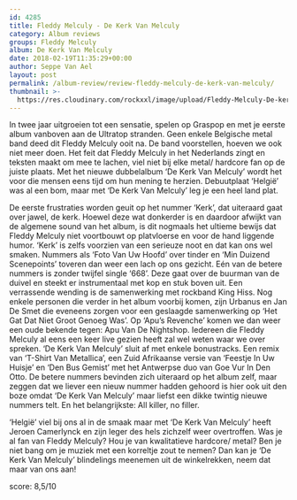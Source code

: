 ```yaml
---
id: 4285
title: Fleddy Melculy - De Kerk Van Melculy
category: Album reviews
groups: Fleddy Melculy
album: De Kerk Van Melculy
date: 2018-02-19T11:35:29+00:00
author: Seppe Van Ael
layout: post
permalink: /album-review/review-fleddy-melculy-de-kerk-van-melculy/
thumbnail: >-
  https://res.cloudinary.com/rockxxl/image/upload/Fleddy-Melculy-De-kerk-van-Melculy-2CD.jpg
---
```

In twee jaar uitgroeien tot een sensatie, spelen op Graspop en met je eerste album vanboven aan de Ultratop stranden. Geen enkele Belgische metal band deed dit Fleddy Melculy ooit na. De band voorstellen, hoeven we ook niet meer doen. Het feit dat Fleddy Melculy in het Nederlands zingt en teksten maakt om mee te lachen, viel niet bij elke metal/ hardcore fan op de juiste plaats. Met het nieuwe dubbelalbum ‘De Kerk Van Melculy’ wordt het voor die mensen eens tijd om hun mening te herzien. Debuutplaat ‘Helgië’ was al een bom, maar met ‘De Kerk Van Melculy’ leg je een heel land plat.

De eerste frustraties worden geuit op het nummer ‘Kerk’, dat uiteraard gaat over jawel, de kerk. Hoewel deze wat donkerder is en daardoor afwijkt van de algemene sound van het album, is dit nogmaals het ultieme bewijs dat Fleddy Melculy niet voortbouwt op platvloerse en voor de hand liggende humor. ‘Kerk’ is zelfs voorzien van een serieuze noot en dat kan ons wel smaken. Nummers als ‘Foto Van Uw Hoofd’ over tinder en ‘Min Duizend Scenepoints’ toveren dan weer een lach op ons gezicht. Eén van de betere nummers is zonder twijfel single ‘668’. Deze gaat over de buurman van de duivel en steekt er instrumentaal met kop en stuk boven uit. Een verrassende wending is de samenwerking met rockband King Hiss. Nog enkele personen die verder in het album voorbij komen, zijn Urbanus en Jan De Smet die eveneens zorgen voor een geslaagde samenwerking op ‘Het Gat Dat Niet Groot Genoeg Was’. Op ‘Apu’s Revenche’ komen we dan weer een oude bekende tegen: Apu Van De Nightshop. Iedereen die Fleddy Melculy al eens een keer live gezien heeft zal wel weten waar we over spreken. ‘De Kerk Van Melculy’ sluit af met enkele bonustracks. Een remix van ‘T-Shirt Van Metallica’, een Zuid Afrikaanse versie van ‘Feestje In Uw Huisje’ en ‘Den Bus Gemist’ met het Antwerpse duo van Goe Vur In Den Otto. De betere nummers bevinden zich uiteraard op het album zelf, maar zeggen dat we liever een nieuw nummer hadden gehoord is hier ook uit den boze omdat ‘De Kerk Van Melculy’ maar liefst een dikke twintig nieuwe nummers telt. En het belangrijkste: All killer, no filler.

‘Helgië’ viel bij ons al in de smaak maar met ‘De Kerk Van Melculy’ heeft Jeroen Camerlynck en zijn leger des hels zichzelf weer overtroffen. Was je al fan van Fleddy Melculy? Hou je van kwalitatieve hardcore/ metal? Ben je niet bang om je muziek met een korreltje zout te nemen? Dan kan je ‘De Kerk Van Melculy’ blindelings meenemen uit de winkelrekken, neem dat maar van ons aan!

score: 8,5/10
